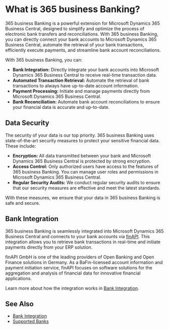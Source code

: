 # What is 365 business Banking?

365 business Banking is a powerful extension for Microsoft Dynamics 365 Business Central, designed to simplify and optimize the process of electronic bank transfers and reconciliations. With 365 business Banking, you can directly connect your bank accounts to Microsoft Dynamics 365 Business Central, automate the retrieval of your bank transactions, efficiently execute payments, and streamline bank account reconciliations.

With 365 business Banking, you can:

- **Bank Integration:** Directly integrate your bank accounts into Microsoft Dynamics 365 Business Central to receive real-time transaction data.
- **Automated Transaction Retrieval:** Automate the retrieval of bank transactions to always have up-to-date account information.
- **Payment Processing:** Initiate and manage payments directly from Microsoft Dynamics 365 Business Central.
- **Bank Reconciliation:** Automate bank account reconciliations to ensure your financial data is accurate and up-to-date.

## Data Security

The security of your data is our top priority. 365 business Banking uses state-of-the-art security measures to protect your sensitive financial data. These include:

- **Encryption:** All data transmitted between your bank and Microsoft Dynamics 365 Business Central is protected by strong encryption.
- **Access Control:** Only authorized users have access to the features of 365 business Banking. You can manage user roles and permissions in Microsoft Dynamics 365 Business Central.
- **Regular Security Audits:** We conduct regular security audits to ensure that our security measures are effective and meet the latest standards.

With these measures, we ensure that your data in 365 business Banking is safe and secure.

## Bank Integration

365 business Banking is seamlessly integrated into Microsoft Dynamics 365 Business Central and connects to your bank accounts via [finAPI](https://www.finapi.io/). This integration allows you to retrieve bank transactions in real-time and initiate payments directly from your ERP solution.

finAPI GmbH is one of the leading providers of Open Banking and Open Finance solutions in Germany. As a BaFin-licensed account information and payment initiation service, finAPI focuses on software solutions for the aggregation and analysis of financial data for innovative financial applications.

Learn more about how the integration works in [Bank Integration](banking-howitworks.md).

## See Also

- [Bank Integration](banking-howitworks.md)
- [Supported Banks](supported-banks.md)
